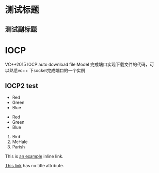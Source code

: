 测试标题
=================
测试副标题
-----------------------
# IOCP
VC++2015  IOCP auto download file Model
完成端口实现下载文件的代码，可以熟悉vc++ 下socket完成端口的一个实例
## IOCP2 test

+ Red
+ Green
+ Blue

- Red
- Green
- Blue

1. Bird
2.  McHale
3.  Parish

This is [an example](http://example.com/ "Title") inline link.

[This link](http://example.net/) has no title attribute.
